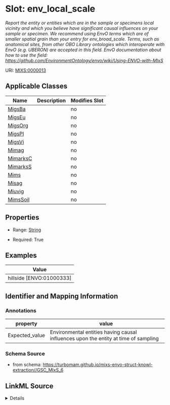 # Slot: env_local_scale


_Report the entity or entities which are in the sample or specimens local vicinity and which you believe have significant causal influences on your sample or specimen. We recommend using EnvO terms which are of smaller spatial grain than your entry for env_broad_scale. Terms, such as anatomical sites, from other OBO Library ontologies which interoperate with EnvO (e.g. UBERON) are accepted in this field. EnvO documentation about how to use the field: https://github.com/EnvironmentOntology/envo/wiki/Using-ENVO-with-MIxS_



URI: [MIXS:0000013](https://w3id.org/mixs/0000013)



<!-- no inheritance hierarchy -->




## Applicable Classes

| Name | Description | Modifies Slot |
| --- | --- | --- |
[MigsBa](MigsBa.md) |  |  no  |
[MigsEu](MigsEu.md) |  |  no  |
[MigsOrg](MigsOrg.md) |  |  no  |
[MigsPl](MigsPl.md) |  |  no  |
[MigsVi](MigsVi.md) |  |  no  |
[Mimag](Mimag.md) |  |  no  |
[MimarksC](MimarksC.md) |  |  no  |
[MimarksS](MimarksS.md) |  |  no  |
[Mims](Mims.md) |  |  no  |
[Misag](Misag.md) |  |  no  |
[Miuvig](Miuvig.md) |  |  no  |
[MimsSoil](MimsSoil.md) |  |  no  |







## Properties

* Range: [String](String.md)

* Required: True






## Examples

| Value |
| --- |
| hillside [ENVO:01000333] |

## Identifier and Mapping Information





### Annotations

| property | value |
| --- | --- |
| Expected_value | Environmental entities having causal influences upon the entity at time of sampling |



### Schema Source


* from schema: https://turbomam.github.io/mixs-envo-struct-knowl-extraction//GSC_MIxS_6




## LinkML Source

<details>
```yaml
name: env_local_scale
annotations:
  Expected_value:
    tag: Expected_value
    value: Environmental entities having causal influences upon the entity at time
      of sampling
description: 'Report the entity or entities which are in the sample or specimens local
  vicinity and which you believe have significant causal influences on your sample
  or specimen. We recommend using EnvO terms which are of smaller spatial grain than
  your entry for env_broad_scale. Terms, such as anatomical sites, from other OBO
  Library ontologies which interoperate with EnvO (e.g. UBERON) are accepted in this
  field. EnvO documentation about how to use the field: https://github.com/EnvironmentOntology/envo/wiki/Using-ENVO-with-MIxS'
title: local environmental context
notes:
- context
- environmental
examples:
- value: hillside [ENVO:01000333]
in_subset:
- environment
from_schema: https://turbomam.github.io/mixs-envo-struct-knowl-extraction//GSC_MIxS_6
rank: 1000
string_serialization: '{termLabel} [{termID}]'
slot_uri: MIXS:0000013
multivalued: false
alias: env_local_scale
domain_of:
- MigsBa
- MigsEu
- MigsOrg
- MigsPl
- MigsVi
- Mimag
- MimarksC
- MimarksS
- Mims
- Misag
- Miuvig
range: string
required: true

```
</details>